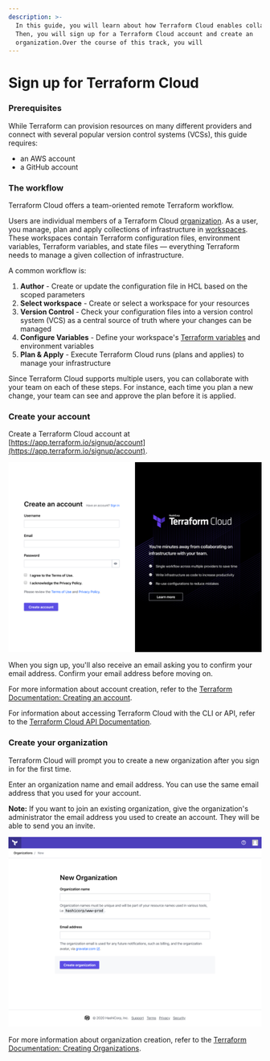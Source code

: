 ```yaml
---
description: >-
  In this guide, you will learn about how Terraform Cloud enables collaboration.
  Then, you will sign up for a Terraform Cloud account and create an
  organization.Over the course of this track, you will
---
```


# Sign up for Terraform Cloud

### **Prerequisites**

While Terraform can provision resources on many different providers and connect with several popular version control systems \(VCSs\), this guide requires:

* an AWS account
* a GitHub account

### **The workflow**

Terraform Cloud offers a team-oriented remote Terraform workflow.

Users are individual members of a Terraform Cloud [organization](https://www.terraform.io/docs/cloud/users-teams-organizations/organizations.html). As a user, you manage, plan and apply collections of infrastructure in [workspaces](https://www.terraform.io/docs/cloud/workspaces/index.html). These workspaces contain Terraform configuration files, environment variables, Terraform variables, and state files — everything Terraform needs to manage a given collection of infrastructure.

A common workflow is:

1. **Author** - Create or update the configuration file in HCL based on the scoped parameters
2. **Select workspace** - Create or select a workspace for your resources
3. **Version Control** - Check your configuration files into a version control system \(VCS\) as a central source of truth where your changes can be managed
4. **Configure Variables** - Define your workspace's [Terraform variables](https://www.terraform.io/docs/configuration/variables.html) and environment variables
5. **Plan & Apply** - Execute Terraform Cloud runs \(plans and applies\) to manage your infrastructure

Since Terraform Cloud supports multiple users, you can collaborate with your team on each of these steps. For instance, each time you plan a new change, your team can see and approve the plan before it is applied.

### Create your account

Create a Terraform Cloud account at [https://app.terraform.io/signup/account](https://app.terraform.io/signup/account).

![](../.gitbook/assets/sign-up.png)

When you sign up, you'll also receive an email asking you to confirm your email address. Confirm your email address before moving on.

For more information about account creation, refer to the [Terraform Documentation: Creating an account](https://www.terraform.io/docs/cloud/users-teams-organizations/users.html#creating-an-account).

For information about accessing Terraform Cloud with the CLI or API, refer to the [Terraform Cloud API Documentation](https://www.terraform.io/docs/cloud/api/index.html).

### Create your organization

Terraform Cloud will prompt you to create a new organization after you sign in for the first time.

Enter an organization name and email address. You can use the same email address that you used for your account.

**Note:** If you want to join an existing organization, give the organization's administrator the email address you used to create an account. They will be able to send you an invite.

![](../.gitbook/assets/new-organization.png)

For more information about organization creation, refer to the [Terraform Documentation: Creating Organizations](https://www.terraform.io/docs/cloud/users-teams-organizations/organizations.html#creating-organizations).

